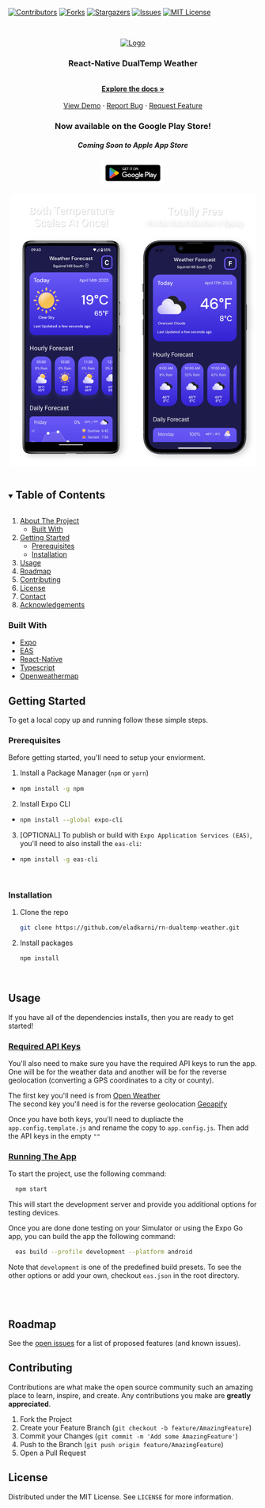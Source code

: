 <!-- PROJECT SHIELDS -->
<!--
*** I'm using markdown "reference style" links for readability.
*** Reference links are enclosed in brackets [ ] instead of parentheses ( ).
*** See the bottom of this document for the declaration of the reference variables
*** for contributors-url, forks-url, etc. This is an optional, concise syntax you may use.
*** https://www.markdownguide.org/basic-syntax/#reference-style-links
-->
[![Contributors][contributors-shield]][contributors-url]
[![Forks][forks-shield]][forks-url]
[![Stargazers][stars-shield]][stars-url]
[![Issues][issues-shield]][issues-url]
[![MIT License][license-shield]][license-url]



<!-- PROJECT LOGO -->
<br />
<p align="center">
  <a href="https://github.com/eladkarni/rn-dualtemp-weather">
    <img src="https://i.imgur.com/V1h7RCx.png" alt="Logo" width="80" height="80">
  </a>

  <h3 align="center">React-Native DualTemp Weather</h3>

  <p align="center">
    <br />
    <a href="https://github.com/eladkarni/rn-dualtemp-weather"><strong>Explore the docs »</strong></a>
    <br />
    <br />
    <a href="https://github.com/eladkarni/rn-dualtemp-weather">View Demo</a>
    ·
    <a href="https://github.com/eladkarni/rn-dualtemp-weather/issues">Report Bug</a>
    ·
    <a href="https://github.com/eladkarni/rn-dualtemp-weather/issues">Request Feature</a>
  </p>
  <h3 align="center">Now available on the Google Play Store!</h3>
  <h5 align="center"><i>Coming Soon to Apple App Store</i></h3>
  <p align="center">
    <a href="https://play.google.com/store/apps/details?id=com.ekarni.rndualtempweatherapp&hl=en_US&gl=US">
      <img src="assets/google-play-badge.png" alt="Play Store Link" width="128" height="50">
    </a>
  </p>
</a>
</p>

<p align="center">
  <img width="500" height="550" src="assets/ReadMe_screenshot.png">
</p>

<!-- TABLE OF CONTENTS -->
<details open="open">
  <summary><h2 style="display: inline-block">Table of Contents</h2></summary>
  <ol>
    <li>
      <a href="#about-the-project">About The Project</a>
      <ul>
        <li><a href="#built-with">Built With</a></li>
      </ul>
    </li>
    <li>
      <a href="#getting-started">Getting Started</a>
      <ul>
        <li><a href="#prerequisites">Prerequisites</a></li>
        <li><a href="#installation">Installation</a></li>
      </ul>
    </li>
    <li><a href="#usage">Usage</a></li>
    <li><a href="#roadmap">Roadmap</a></li>
    <li><a href="#contributing">Contributing</a></li>
    <li><a href="#license">License</a></li>
    <li><a href="#contact">Contact</a></li>
    <li><a href="#acknowledgements">Acknowledgements</a></li>
  </ol>
</details>


### Built With

* [Expo](https://expo.dev/)
* [EAS](https://expo.dev/eas)
* [React-Native](https://reactnative.dev/)
* [Typescript](https://www.typescriptlang.org/)
* [Openweathermap](https://openweathermap.org/)



<!-- GETTING STARTED -->
## Getting Started

To get a local copy up and running follow these simple steps.

### Prerequisites

Before getting started, you'll need to setup your enviorment.

1. Install a Package Manager (`npm` or `yarn`)
* 
  ```sh
  npm install -g npm
  ```

2. Install Expo CLI
* 
  ```sh
  npm install --global expo-cli
  ```

3. [OPTIONAL] To publish or build with `Expo Application Services (EAS)`, you'll need to also install the `eas-cli`:
*
  ```sh
  npm install -g eas-cli
  ```
<br />

### Installation

1. Clone the repo
   ```sh
   git clone https://github.com/eladkarni/rn-dualtemp-weather.git
   ```
2. Install packages
   ```sh
   npm install
   ``` 

<br>

<!-- USAGE EXAMPLES -->
## Usage

If you have all of the dependencies installs, then you are ready to get started!

### <u>Required API Keys</u>
You'll also need to make sure you have the required API keys to run the app. One will be for the weather data and another will be for the reverse geolocation (converting a GPS coordinates to a city or county).

The first key you'll need is from [Open Weather](https://openweathermap.org/)
<br/>
The second key you'll need is for the reverse geolocation [Geoapify](https://www.geoapify.com/)


Once you have both keys, you'll need to dupliacte the `app.config.template.js` and rename the copy to `app.config.js`. Then add the API keys in the empty `""`

### <u>Running The App</u>
To start the project, use the following command:
```sh
  npm start
```
This will start the development server and provide you additional options for testing devices. 

Once you are done done testing on your Simulator or using the Expo Go app, you can build the app the following command:

```sh
  eas build --profile development --platform android
```
Note that `development` is one of the predefined build presets. To see the other options or add your own, checkout `eas.json` in the root directory.

<br>
<br>

<!-- ROADMAP -->
## Roadmap

See the [open issues](https://github.com/eladkarni/rn-dualtemp-weather/issues) for a list of proposed features (and known issues).



<!-- CONTRIBUTING -->
## Contributing

Contributions are what make the open source community such an amazing place to learn, inspire, and create. Any contributions you make are **greatly appreciated**.

1. Fork the Project
2. Create your Feature Branch (`git checkout -b feature/AmazingFeature`)
3. Commit your Changes (`git commit -m 'Add some AmazingFeature'`)
4. Push to the Branch (`git push origin feature/AmazingFeature`)
5. Open a Pull Request



<!-- LICENSE -->
## License

Distributed under the MIT License. See `LICENSE` for more information.


<!-- MARKDOWN LINKS & IMAGES -->
<!-- https://www.markdownguide.org/basic-syntax/#reference-style-links -->
[contributors-shield]: https://img.shields.io/github/contributors/eladkarni/repo.svg?style=for-the-badge
[contributors-url]: https://github.com/EladKarni/rn-dualtemp-weather/graphs/contributors

[forks-shield]: https://img.shields.io/github/forks/EladKarni/repo.svg?style=for-the-badge
[forks-url]: https://github.com/EladKarni/rn-dualtemp-weather/network/members

[stars-shield]: https://img.shields.io/github/stars/EladKarni/repo.svg?style=for-the-badge
[stars-url]: https://github.com/EladKarni/rn-dualtemp-weather/stargazers

[issues-shield]: https://img.shields.io/github/issues/EladKarni/repo.svg?style=for-the-badge
[issues-url]: https://github.com/EladKarni/rn-dualtemp-weather/issues

[license-shield]: https://img.shields.io/github/license/EladKarni/repo.svg?style=for-the-badge
[license-url]: https://github.com/EladKarni/rn-dualtemp-weather/blob/master/LICENSE.txt
